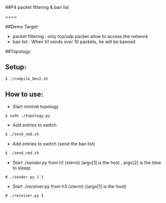 ##P4 packet filtering & ban list

====

##Demo Target:

 - packet filtering : only tcp/udp packet allow to access the network
 - ban list : When h1 sends over 10 packets, he will be banned

##Topology:



## Setup:

```bash
$ ./compile_bmv2.sh
```

## How to use:

- Start mininet topology

```bash
$ sudo ./topology.py
```

- Add entries to switch

```bash
$ ./send_cmd.sh
```

- Add entries to switch (send the ban list)

```bash
$ ./send_cmd.sh
```

- Start ./sender.py from h1 (xterm) (argv[1] is the host , argv[2] is the time to sleep)

```
# ./sender.py 1 1
```

- Start ./receiver.py from h3 (xterm) ((argv[1] is the host)

```
# ./receiver.py 3
```

